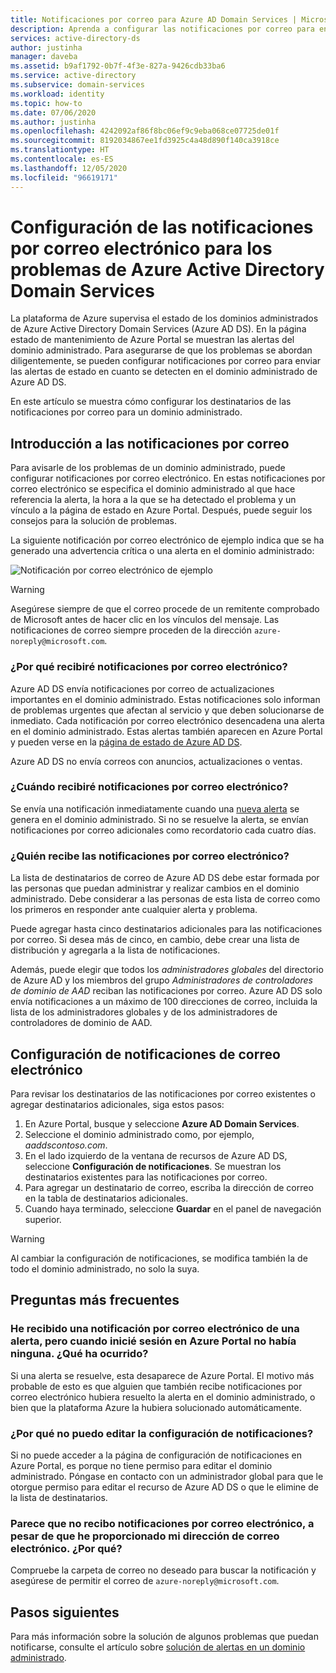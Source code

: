 ```yaml
---
title: Notificaciones por correo para Azure AD Domain Services | Microsoft Docs
description: Aprenda a configurar las notificaciones por correo para enviar alertas sobre los problemas en un dominio administrado de Azure Active Directory Domain Services
services: active-directory-ds
author: justinha
manager: daveba
ms.assetid: b9af1792-0b7f-4f3e-827a-9426cdb33ba6
ms.service: active-directory
ms.subservice: domain-services
ms.workload: identity
ms.topic: how-to
ms.date: 07/06/2020
ms.author: justinha
ms.openlocfilehash: 4242092af86f8bc06ef9c9eba068ce07725de01f
ms.sourcegitcommit: 8192034867ee1fd3925c4a48d890f140ca3918ce
ms.translationtype: HT
ms.contentlocale: es-ES
ms.lasthandoff: 12/05/2020
ms.locfileid: "96619171"
---
```

# <a name="configure-email-notifications-for-issues-in-azure-active-directory-domain-services"></a>Configuración de las notificaciones por correo electrónico para los problemas de Azure Active Directory Domain Services

La plataforma de Azure supervisa el estado de los dominios administrados de Azure Active Directory Domain Services (Azure AD DS). En la página estado de mantenimiento de Azure Portal se muestran las alertas del dominio administrado. Para asegurarse de que los problemas se abordan diligentemente, se pueden configurar notificaciones por correo para enviar las alertas de estado en cuanto se detecten en el dominio administrado de Azure AD DS.

En este artículo se muestra cómo configurar los destinatarios de las notificaciones por correo para un dominio administrado.

## <a name="email-notification-overview"></a>Introducción a las notificaciones por correo

Para avisarle de los problemas de un dominio administrado, puede configurar notificaciones por correo electrónico. En estas notificaciones por correo electrónico se especifica el dominio administrado al que hace referencia la alerta, la hora a la que se ha detectado el problema y un vínculo a la página de estado en Azure Portal. Después, puede seguir los consejos para la solución de problemas.

La siguiente notificación por correo electrónico de ejemplo indica que se ha generado una advertencia crítica o una alerta en el dominio administrado:

![Notificación por correo electrónico de ejemplo](./media/active-directory-domain-services-alerts/email-alert.png)

> [!WARNING]
> Asegúrese siempre de que el correo procede de un remitente comprobado de Microsoft antes de hacer clic en los vínculos del mensaje. Las notificaciones de correo siempre proceden de la dirección `azure-noreply@microsoft.com`.

### <a name="why-would-i-receive-email-notifications"></a>¿Por qué recibiré notificaciones por correo electrónico?

Azure AD DS envía notificaciones por correo de actualizaciones importantes en el dominio administrado. Estas notificaciones solo informan de problemas urgentes que afectan al servicio y que deben solucionarse de inmediato. Cada notificación por correo electrónico desencadena una alerta en el dominio administrado. Estas alertas también aparecen en Azure Portal y pueden verse en la [página de estado de Azure AD DS][check-health].

Azure AD DS no envía correos con anuncios, actualizaciones o ventas.

### <a name="when-will-i-receive-email-notifications"></a>¿Cuándo recibiré notificaciones por correo electrónico?

Se envía una notificación inmediatamente cuando una [nueva alerta][troubleshoot-alerts] se genera en el dominio administrado. Si no se resuelve la alerta, se envían notificaciones por correo adicionales como recordatorio cada cuatro días.

### <a name="who-should-receive-the-email-notifications"></a>¿Quién recibe las notificaciones por correo electrónico?

La lista de destinatarios de correo de Azure AD DS debe estar formada por las personas que puedan administrar y realizar cambios en el dominio administrado. Debe considerar a las personas de esta lista de correo como los primeros en responder ante cualquier alerta y problema.

Puede agregar hasta cinco destinatarios adicionales para las notificaciones por correo. Si desea más de cinco, en cambio, debe crear una lista de distribución y agregarla a la lista de notificaciones.

Además, puede elegir que todos los *administradores globales* del directorio de Azure AD y los miembros del grupo *Administradores de controladores de dominio de AAD* reciban las notificaciones por correo. Azure AD DS solo envía notificaciones a un máximo de 100 direcciones de correo, incluida la lista de los administradores globales y de los administradores de controladores de dominio de AAD.

## <a name="configure-email-notifications"></a>Configuración de notificaciones de correo electrónico

Para revisar los destinatarios de las notificaciones por correo existentes o agregar destinatarios adicionales, siga estos pasos:

1. En Azure Portal, busque y seleccione **Azure AD Domain Services**.
1. Seleccione el dominio administrado como, por ejemplo, *aaddscontoso.com*.
1. En el lado izquierdo de la ventana de recursos de Azure AD DS, seleccione **Configuración de notificaciones**. Se muestran los destinatarios existentes para las notificaciones por correo.
1. Para agregar un destinatario de correo, escriba la dirección de correo en la tabla de destinatarios adicionales.
1. Cuando haya terminado, seleccione **Guardar** en el panel de navegación superior.

> [!WARNING]
> Al cambiar la configuración de notificaciones, se modifica también la de todo el dominio administrado, no solo la suya.

## <a name="frequently-asked-questions"></a>Preguntas más frecuentes

### <a name="i-received-an-email-notification-for-an-alert-but-when-i-logged-on-to-the-azure-portal-there-was-no-alert-what-happened"></a>He recibido una notificación por correo electrónico de una alerta, pero cuando inicié sesión en Azure Portal no había ninguna. ¿Qué ha ocurrido?

Si una alerta se resuelve, esta desaparece de Azure Portal. El motivo más probable de esto es que alguien que también recibe notificaciones por correo electrónico hubiera resuelto la alerta en el dominio administrado, o bien que la plataforma Azure la hubiera solucionado automáticamente.

### <a name="why-can-i-not-edit-the-notification-settings"></a>¿Por qué no puedo editar la configuración de notificaciones?

Si no puede acceder a la página de configuración de notificaciones en Azure Portal, es porque no tiene permiso para editar el dominio administrado. Póngase en contacto con un administrador global para que le otorgue permiso para editar el recurso de Azure AD DS o que le elimine de la lista de destinatarios.

### <a name="i-dont-seem-to-be-receiving-email-notifications-even-though-i-provided-my-email-address-why"></a>Parece que no recibo notificaciones por correo electrónico, a pesar de que he proporcionado mi dirección de correo electrónico. ¿Por qué?

Compruebe la carpeta de correo no deseado para buscar la notificación y asegúrese de permitir el correo de `azure-noreply@microsoft.com`.

## <a name="next-steps"></a>Pasos siguientes

Para más información sobre la solución de algunos problemas que puedan notificarse, consulte el artículo sobre [solución de alertas en un dominio administrado][troubleshoot-alerts].

<!-- INTERNAL LINKS -->
[check-health]: check-health.md
[troubleshoot-alerts]: troubleshoot-alerts.md
